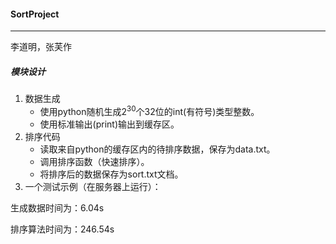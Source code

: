 #### SortProject

-------

李道明，张芙作



##### 模块设计

1. 数据生成
   - 使用python随机生成$2^{30}$个32位的int(有符号)类型整数。
   - 使用标准输出(print)输出到缓存区。
2. 排序代码
   - 读取来自python的缓存区内的待排序数据，保存为data.txt。
   - 调用排序函数（快速排序）。
   - 将排序后的数据保存为sort.txt文档。
3. 一个测试示例（在服务器上运行）：

生成数据时间为：6.04s

排序算法时间为：246.54s



